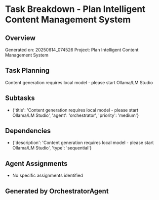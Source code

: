 # Task Breakdown - Plan Intelligent Content Management System

## Overview
Generated on: 20250614_074526
Project: Plan Intelligent Content Management System

## Task Planning
Content generation requires local model - please start Ollama/LM Studio

## Subtasks
- {'title': 'Content generation requires local model - please start Ollama/LM Studio', 'agent': 'orchestrator', 'priority': 'medium'}

## Dependencies
- {'description': 'Content generation requires local model - please start Ollama/LM Studio', 'type': 'sequential'}

## Agent Assignments
- No specific assignments identified

## Generated by OrchestratorAgent

